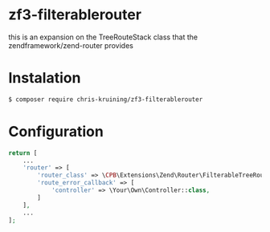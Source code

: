 # zf3-filterablerouter
this is an expansion on the TreeRouteStack class that the zendframework/zend-router provides

# Instalation

```bash
$ composer require chris-kruining/zf3-filterablerouter
```

# Configuration

```php
return [
    ...
    'router' => [
        'router_class' => \CPB\Extensions\Zend\Router\FilterableTreeRouteStack::class,
        'route_error_callback' => [
            'controller' => \Your\Own\Controller::class,
        ]
    ],
    ...
];
```
